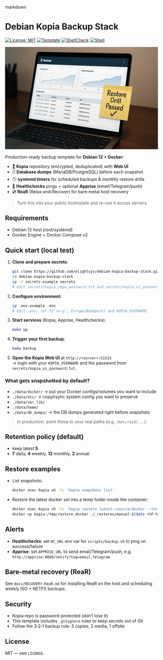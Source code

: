 markdown
# Debian Kopia Backup Stack

[![License: MIT](https://img.shields.io/badge/License-MIT-yellow.svg)](https://opensource.org/licenses/MIT)
[![Template](https://img.shields.io/badge/repo-template-blue)](https://github.com/elightsys/debian-kopia-backup-stack/generate)
[![ShellCheck](https://github.com/elightsys/debian-kopia-backup-stack/actions/workflows/shellcheck.yml/badge.svg)](https://github.com/elightsys/debian-kopia-backup-stack/actions/workflows/shellcheck.yml)
[![Shell](https://img.shields.io/badge/shell-bash-green.svg)](https://www.gnu.org/software/bash/)

<p align="center">
  <img src="docs/hero.jpg" alt="Kopia backup stack — restore drill passed" width="720">
</p>

Production-ready backup template for **Debian 12 + Docker**:

- 🔐 **Kopia** repository (encrypted, deduplicated) with **Web UI**
- 🗄️ **Database dumps** (MariaDB/PostgreSQL) before each snapshot
- 🕒 **systemd timers** for scheduled backups & monthly restore drills
- 🚨 **Healthchecks** pings + optional **Apprise** (email/Telegram/push)
- 💿 **ReaR** (Relax‑and‑Recover) for bare‑metal host recovery

> Turn this into your public boilerplate and re-use it across servers.

## Requirements

- Debian 12 host (root/systemd)
- Docker Engine + Docker Compose v2

## Quick start (local test)

1. **Clone and prepare secrets**:
   ```bash
   git clone https://github.com/elightsys/debian-kopia-backup-stack.git
   cd debian-kopia-backup-stack
   cp -r secrets.example secrets
   # Edit secrets/kopia_repo_password.txt and secrets/kopia_ui_password.txt
   ```

2. **Configure environment**:
   ```bash
   cp .env.example .env
   # Edit .env: set TZ (e.g., Europe/Budapest) and KOPIA_USERNAME
   ```

3. **Start services** (Kopia, Apprise, Healthchecks):
   ```bash
   make up
   ```

4. **Trigger your first backup**:
   ```bash
   make backup
   ```

5. **Open the Kopia Web UI** at `http://<server>:51515`  
   → login with your `KOPIA_USERNAME` and the password from `secrets/kopia_ui_password.txt`.

### What gets snapshotted by default?
- `./data/docker/`  → put your Docker configs/volumes you want to include
- `./data/etc/`     → copy/rsync system config you want to preserve
- `./data/var_lib/`
- `./data/home/`
- `./data/db_dumps/` → the DB dumps generated right before snapshots

> In production, point these to your real paths (e.g. `/mnt/raid/...`).

## Retention policy (default)
- keep latest **5**
- **7** daily, **4** weekly, **12** monthly, **2** annual

## Restore examples

- List snapshots:
  ```bash
  docker exec kopia sh -lc 'kopia snapshots list'
  ```
- Restore the latest docker set into a temp folder inside the container:
  ```bash
  docker exec kopia sh -lc 'kopia restore latest:/source/docker --target /tmp/restore_docker'
  docker cp kopia:/tmp/restore_docker ./_restores/manual-$(date +%F-%H%M)
  ```

## Alerts
- **Healthchecks**: set `HC_URL` env var for `scripts/backup.sh` to ping on success/failure
- **Apprise**: set `APPRISE_URL` to send email/Telegram/push, e.g. `http://apprise:8008/notify?tag=email,telegram`

## Bare‑metal recovery (ReaR)
See `docs/RECOVERY-ReaR.md` for installing ReaR on the host and scheduling weekly ISO + NETFS backups.

## Security
- Kopia repo is password-protected (don’t lose it)
- This template includes `.gitignore` rules to keep secrets out of Git
- Follow the 3‑2‑1 backup rule: 3 copies, 2 media, 1 offsite

## License
MIT — see `LICENSE`.
